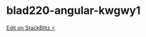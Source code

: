 # blad220-angular-kwgwy1

[Edit on StackBlitz ⚡️](https://stackblitz.com/edit/blad220-angular-kwgwy1)
